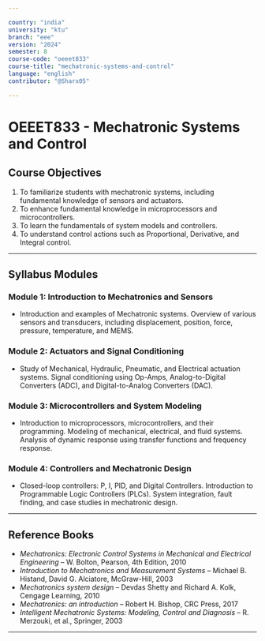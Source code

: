 ```yaml
---

country: "india"
university: "ktu"
branch: "eee"
version: "2024"
semester: 8
course-code: "oeeet833"
course-title: "mechatronic-systems-and-control"
language: "english"
contributor: "@Sharx05"

---
```


# OEEET833 - Mechatronic Systems and Control

## Course Objectives

1.  To familiarize students with mechatronic systems, including fundamental knowledge of sensors and actuators.
2.  To enhance fundamental knowledge in microprocessors and microcontrollers.
3.  To learn the fundamentals of system models and controllers.
4.  To understand control actions such as Proportional, Derivative, and Integral control.

---

## Syllabus Modules

### Module 1: Introduction to Mechatronics and Sensors

-   Introduction and examples of Mechatronic systems. Overview of various sensors and transducers, including displacement, position, force, pressure, temperature, and MEMS.

### Module 2: Actuators and Signal Conditioning

-   Study of Mechanical, Hydraulic, Pneumatic, and Electrical actuation systems. Signal conditioning using Op-Amps, Analog-to-Digital Converters (ADC), and Digital-to-Analog Converters (DAC).

### Module 3: Microcontrollers and System Modeling

-   Introduction to microprocessors, microcontrollers, and their programming. Modeling of mechanical, electrical, and fluid systems. Analysis of dynamic response using transfer functions and frequency response.

### Module 4: Controllers and Mechatronic Design

-   Closed-loop controllers: P, I, PID, and Digital Controllers. Introduction to Programmable Logic Controllers (PLCs). System integration, fault finding, and case studies in mechatronic design.

---

## Reference Books

-   *Mechatronics: Electronic Control Systems in Mechanical and Electrical Engineering* – W. Bolton, Pearson, 4th Edition, 2010
-   *Introduction to Mechatronics and Measurement Systems* – Michael B. Histand, David G. Alciatore, McGraw-Hill, 2003
-   *Mechatronics system design* – Devdas Shetty and Richard A. Kolk, Cengage Learning, 2010
-   *Mechatronics: an introduction* – Robert H. Bishop, CRC Press, 2017
-   *Intelligent Mechatronic Systems: Modeling, Control and Diagnosis* – R. Merzouki, et al., Springer, 2003

---
